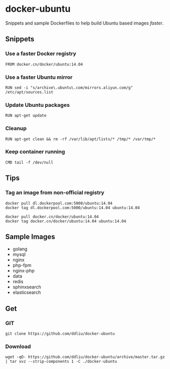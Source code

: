 # docker-ubuntu

Snippets and sample Dockerfiles to help build Ubuntu based images *faster*.

## Snippets

### Use a faster Docker registry

```
FROM docker.cn/docker/ubuntu:14.04
```

### Use a faster Ubuntu mirror

```
RUN sed -i "s/archive\.ubuntu\.com/mirrors.aliyun.com/g" /etc/apt/sources.list
```

### Update Ubuntu packages

```
RUN apt-get update
```

### Cleanup

```
RUN apt-get clean && rm -rf /var/lib/apt/lists/* /tmp/* /var/tmp/*
```

### Keep container running

```
CMD tail -f /dev/null
```

## Tips

### Tag an image from non-official registry

```
docker pull dl.dockerpool.com:5000/ubuntu:14.04
docker tag dl.dockerpool.com:5000/ubuntu:14.04 ubuntu:14.04
```

```
docker pull docker.cn/docker/ubuntu:14.04
docker tag docker.cn/docker/ubuntu:14.04 ubuntu:14.04
```

## Sample Images

- golang
- mysql
- nginx
- php-fpm
- nginx-php
- data
- redis
- sphinxsearch
- elasticsearch

## Get

### GIT

```
git clone https://github.com/ddliu/docker-ubuntu
```

### Download

```
wget -qO- https://github.com/ddliu/docker-ubuntu/archive/master.tar.gz | tar xvz --strip-components 1 -C ./docker-ubuntu
```